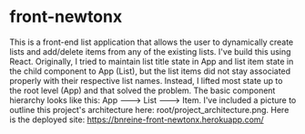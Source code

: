 # front-newtonx

This is a front-end list application that allows the user to dynamically create lists and add/delete items from any of the existing lists.  I've build this using React.  Originally, I tried to maintain list title state in App and list item state in the child component to App (List), but the list items did not stay associated properly with their respective list names.  Instead, I lifted most state up to the root level (App) and that solved the problem.  The basic component hierarchy looks like this: App ---> List ---> Item.  I've included a picture to outline this project's architecture here: root/project_architecture.png.  Here is the deployed site: https://bnreine-front-newtonx.herokuapp.com/
